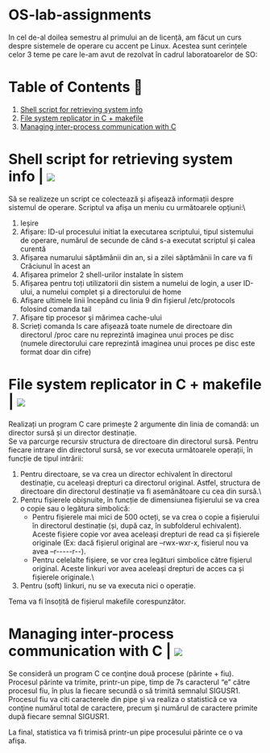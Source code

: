 # OS-lab-assignments
In cel de-al doilea semestru al primului an de licență, am făcut un curs despre sistemele de operare cu accent pe Linux.
Acestea sunt cerințele celor 3 teme pe care le-am avut de rezolvat în cadrul laboratoarelor de SO:

# Table of Contents 📃
1. [Shell script for retrieving system info](#shell-script)
2. [File system replicator in C + makefile](#file-system)
3. [Managing inter-process communication with C](#process)

<a name="shell-script"></a>
# Shell script for retrieving system info | ![](https://geps.dev/progress/100?dangerColor=800000&warningColor=ff9900&successColor=006600)
Să se realizeze un script ce colectează și afișează informații despre sistemul de operare.
Scriptul va afișa un meniu cu următoarele opțiuni:\
1. Ieșire
2. Afișare: ID-ul procesului initiat la executarea scriptului, tipul sistemului de operare, numărul de secunde de când 
s-a executat scriptul și calea curentă
3. Afișarea numarului săptămânii din an, si a zilei săptămânii în care va fi Crăciunul în acest an
4. Afișarea primelor 2 shell-urilor instalate în sistem
5. Afișarea pentru toți utilizatorii din sistem a numelui de login, a user ID-ului, a numelui complet și a directorului 
de home
6. Afişare ultimele linii începând cu linia 9 din fișierul /etc/protocols folosind comanda tail
7. Afișare tip procesor şi mărimea cache-ului
8. Scrieți comanda ls care afișează toate numele de directoare din directorul /proc care nu reprezintă imaginea unui 
proces pe disc (numele directorului care reprezintă imaginea unui proces pe disc este format doar din cifre)

<a name="file-system"></a>
# File system replicator in C + makefile | ![](https://geps.dev/progress/100?dangerColor=800000&warningColor=ff9900&successColor=006600)
Realizați un program C care primește 2 argumente din linia de comandă: un director sursă și un director destinație.\
Se va parcurge recursiv structura de directoare din directorul sursă. Pentru fiecare intrare din directorul sursă, se 
vor executa următoarele operații, în funcție de tipul intrării:
1. Pentru directoare, se va crea un director echivalent în directorul destinație, cu aceleași drepturi ca directorul 
original. Astfel, structura de directoare din directorul destinație va fi asemănătoare cu cea din sursă.\
2. Pentru fișierele obișnuite, în funcție de dimensiunea fișierului se va crea o copie sau o legătura simbolică:
    * Pentru fișierele mai mici de 500 octeți, se va crea o copie a fișierului în directorul destinație (și, după caz, 
în subfolderul echivalent). Aceste fișiere copie vor avea aceleași drepturi de read ca și fișierele originale (Ex: 
dacă fișierul original are –rwx-wxr-x, fisierul nou va avea –r-----r--).
    * Pentru celelalte fișiere, se vor crea legături simbolice către fișierul original. Aceste linkuri vor avea aceleași 
drepturi de acces ca și fișierele originale.\
3. Pentru (soft) linkuri, nu se va executa nici o operație.

Tema va fi însoțită de fișierul makefile corespunzător.

<a name="process"></a>
# Managing inter-process communication with C | ![](https://geps.dev/progress/100?dangerColor=800000&warningColor=ff9900&successColor=006600)
Se consideră un program C ce conţine două procese (părinte + fiu). Procesul părinte va trimite, printr-un pipe, timp 
de 7s caracterul “e” către procesul fiu, în plus la fiecare secundă o să trimită semnalul SIGUSR1. Procesul fiu va 
citi caracterele din pipe şi va realiza o statistică ce va conţine numărul total de caractere, precum şi numărul de 
caractere primite după fiecare semnal SIGUSR1. 

La final, statistica va fi trimisă printr-un pipe procesului părinte ce o va afişa.
